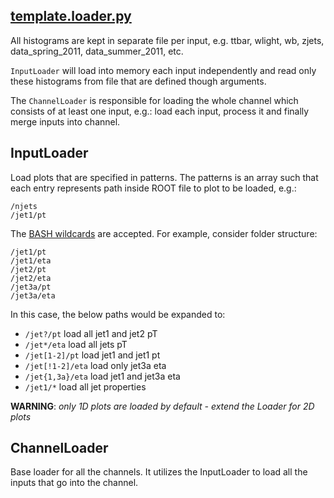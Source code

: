 ## [template.loader.py](https://github.com/ksamdev/exo_plots/blob/master/template/loader.py)

All histograms are kept in separate file per input, e.g. ttbar, wlight, wb,
zjets, data_spring_2011, data_summer_2011, etc.

```InputLoader``` will load into memory each input independently and read only
these histograms from file that are defined though arguments.

The ```ChannelLoader``` is responsible for loading the whole channel which
consists of at least one input, e.g.: load each input, process it and finally
merge inputs into channel.

## InputLoader

Load plots that are specified in patterns. The patterns is an array such that
each entry represents path inside ROOT file to plot to be loaded, e.g.:

```
/njets
/jet1/pt
```

The [BASH wildcards](http://www.tuxfiles.org/linuxhelp/wildcards.html) are
accepted. For example, consider folder structure:

```
/jet1/pt
/jet1/eta
/jet2/pt
/jet2/eta
/jet3a/pt
/jet3a/eta
```

In this case, the below paths would be expanded to:

* ```/jet?/pt```
  load all jet1 and jet2 pT
* ```/jet*/eta```
  load all jets pT
* ```/jet[1-2]/pt```
  load jet1 and jet1 pt
* ```/jet[!1-2]/eta```
  load only jet3a eta
* ```/jet{1,3a}/eta```
  load jet1 and jet3a eta
* ```/jet1/*```
  load all jet properties

**WARNING**: _only 1D plots are loaded by default - extend the Loader for 2D
plots_

## ChannelLoader

Base loader for all the channels. It utilizes the InputLoader to load all
the inputs that go into the channel.
